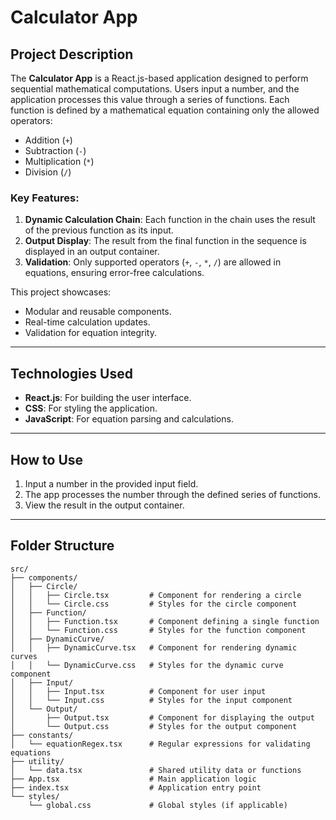# Calculator App

## Project Description

The **Calculator App** is a React.js-based application designed to perform sequential mathematical computations. Users input a number, and the application processes this value through a series of functions. Each function is defined by a mathematical equation containing only the allowed operators:

- Addition (`+`)
- Subtraction (`-`)
- Multiplication (`*`)
- Division (`/`)

### Key Features:
1. **Dynamic Calculation Chain**: Each function in the chain uses the result of the previous function as its input.
2. **Output Display**: The result from the final function in the sequence is displayed in an output container.
3. **Validation**: Only supported operators (`+`, `-`, `*`, `/`) are allowed in equations, ensuring error-free calculations.

This project showcases:
- Modular and reusable components.
- Real-time calculation updates.
- Validation for equation integrity.

---

## Technologies Used
- **React.js**: For building the user interface.
- **CSS**: For styling the application.
- **JavaScript**: For equation parsing and calculations.

---

## How to Use
1. Input a number in the provided input field.
2. The app processes the number through the defined series of functions.
3. View the result in the output container.

---

## Folder Structure
```plaintext
src/
├── components/
│   ├── Circle/
│   │   ├── Circle.tsx         # Component for rendering a circle
│   │   └── Circle.css         # Styles for the circle component
│   ├── Function/
│   │   ├── Function.tsx       # Component defining a single function
│   │   └── Function.css       # Styles for the function component
│   ├── DynamicCurve/
│   │   ├── DynamicCurve.tsx   # Component for rendering dynamic curves
│   │   └── DynamicCurve.css   # Styles for the dynamic curve component
│   ├── Input/
│   │   ├── Input.tsx          # Component for user input
│   │   └── Input.css          # Styles for the input component
│   └── Output/
│       ├── Output.tsx         # Component for displaying the output
│       └── Output.css         # Styles for the output component
├── constants/
│   └── equationRegex.tsx      # Regular expressions for validating equations
├── utility/
│   └── data.tsx               # Shared utility data or functions
├── App.tsx                    # Main application logic
├── index.tsx                  # Application entry point
└── styles/
    └── global.css             # Global styles (if applicable)

